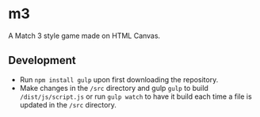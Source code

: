 # m3

A Match 3 style game made on HTML Canvas.

## Development

- Run `npm install gulp` upon first downloading the repository.
- Make changes in the `/src` directory and gulp `gulp` to build `/dist/js/script.js` or run `gulp watch` to have it build each time a file is updated in the `/src` directory.
